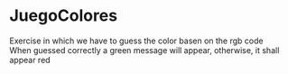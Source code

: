 # JuegoColores
Exercise in which we have to guess the color basen on the rgb code  
When guessed correctly a green message will appear, otherwise, it shall appear red
